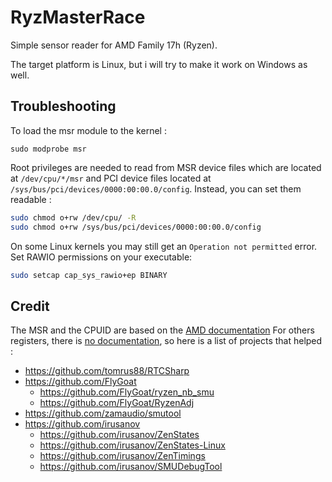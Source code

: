 # RyzMasterRace

Simple sensor reader for AMD Family 17h (Ryzen).

The target platform is Linux, but i will try to make it work on Windows as well.

## Troubleshooting

To load the msr module to the kernel :
```
sudo modprobe msr
```
Root privileges are needed to read from MSR device files which are located at `/dev/cpu/*/msr` and PCI device files located at `/sys/bus/pci/devices/0000:00:00.0/config`.
Instead, you can set them readable :
```sh
sudo chmod o+rw /dev/cpu/ -R
sudo chmod o+rw /sys/bus/pci/devices/0000:00:00.0/config
```

On some Linux kernels you may still get an `Operation not permitted` error.
Set RAWIO permissions on your executable:

```sh
sudo setcap cap_sys_rawio+ep BINARY
```

## Credit

The MSR and the CPUID are based on the [AMD documentation](https://developer.amd.com/wp-content/resources/56255_3_03.PDF)
For others registers, there is [no documentation](https://www.reddit.com/r/Amd/comments/amovex/requesting_bios_and_kernel_developer_guide_bkdg/), so here is a list of projects that helped :
- https://github.com/tomrus88/RTCSharp
- https://github.com/FlyGoat
  - https://github.com/FlyGoat/ryzen_nb_smu
  - https://github.com/FlyGoat/RyzenAdj
- https://github.com/zamaudio/smutool
- https://github.com/irusanov
  - https://github.com/irusanov/ZenStates
  - https://github.com/irusanov/ZenStates-Linux
  - https://github.com/irusanov/ZenTimings
  - https://github.com/irusanov/SMUDebugTool
